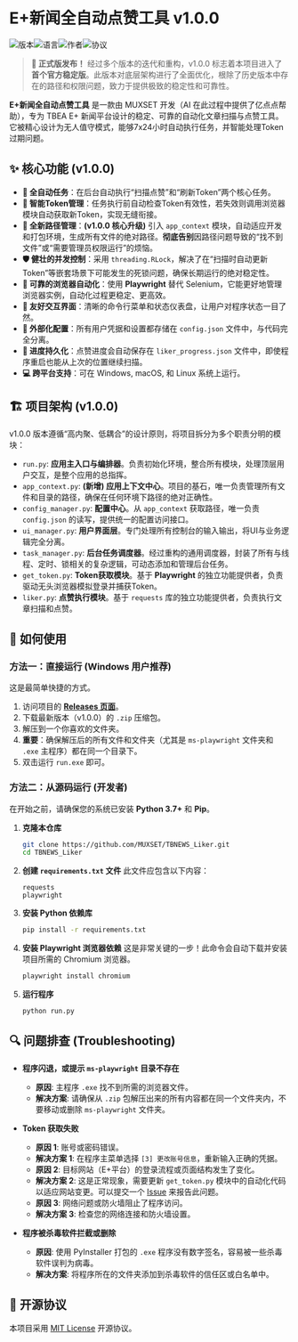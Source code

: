 # E+新闻全自动点赞工具 v1.0.0

![版本](https://img.shields.io/badge/version-1.0.0-blue.svg)![语言](https://img.shields.io/badge/language-Python-green.svg)![作者](https://img.shields.io/badge/author-MUXSET-orange.svg)![协议](https://img.shields.io/badge/license-MIT-lightgrey.svg)

> **🎉 正式版发布！**
> 经过多个版本的迭代和重构，v1.0.0 标志着本项目进入了**首个官方稳定版**。此版本对底层架构进行了全面优化，根除了历史版本中存在的路径和权限问题，致力于提供极致的稳定性和可靠性。

**E+新闻全自动点赞工具** 是一款由 MUXSET 开发（AI 在此过程中提供了亿点点帮助），专为 TBEA E+ 新闻平台设计的稳定、可靠的自动化文章扫描与点赞工具。它被精心设计为无人值守模式，能够7x24小时自动执行任务，并智能处理Token过期问题。

## ✨ 核心功能 (v1.0.0)

*   **🚀 全自动任务**：在后台自动执行“扫描点赞”和“刷新Token”两个核心任务。
*   **🧠 智能Token管理**：任务执行前自动检查Token有效性，若失效则调用浏览器模块自动获取新Token，实现无缝衔接。
*   **📁 全新路径管理**：**(v1.0.0 核心升级)** 引入 `app_context` 模块，自动适应开发和打包环境，生成所有文件的绝对路径。**彻底告别**因路径问题导致的“找不到文件”或“需要管理员权限运行”的烦恼。
*   **🛡️ 健壮的并发控制**：采用 `threading.RLock`，解决了在“扫描时自动更新Token”等嵌套场景下可能发生的死锁问题，确保长期运行的绝对稳定性。
*   **🤖 可靠的浏览器自动化**：使用 **Playwright** 替代 Selenium，它能更好地管理浏览器实例，自动化过程更稳定、更高效。
*   **🎨 友好交互界面**：清晰的命令行菜单和状态仪表盘，让用户对程序状态一目了然。
*   **📝 外部化配置**：所有用户凭据和设置都存储在 `config.json` 文件中，与代码完全分离。
*   **💾 进度持久化**：点赞进度会自动保存在 `liker_progress.json` 文件中，即使程序重启也能从上次的位置继续扫描。
*   **💻 跨平台支持**：可在 Windows, macOS, 和 Linux 系统上运行。

## 🏗️ 项目架构 (v1.0.0)

v1.0.0 版本遵循“高内聚、低耦合”的设计原则，将项目拆分为多个职责分明的模块：

*   `run.py`: **应用主入口与编排器**。负责初始化环境，整合所有模块，处理顶层用户交互，是整个应用的总指挥。
*   `app_context.py`: **(新增) 应用上下文中心**。项目的基石，唯一负责管理所有文件和目录的路径，确保在任何环境下路径的绝对正确性。
*   `config_manager.py`: **配置中心**。从 `app_context` 获取路径，唯一负责 `config.json` 的读写，提供统一的配置访问接口。
*   `ui_manager.py`: **用户界面层**。专门处理所有控制台的输入输出，将UI与业务逻辑完全分离。
*   `task_manager.py`: **后台任务调度器**。经过重构的通用调度器，封装了所有与线程、定时、锁相关的复杂逻辑，可动态添加和管理后台任务。
*   `get_token.py`: **Token获取模块**。基于 **Playwright** 的独立功能提供者，负责驱动无头浏览器模拟登录并捕获Token。
*   `liker.py`: **点赞执行模块**。基于 `requests` 库的独立功能提供者，负责执行文章扫描和点赞。

## 🚀 如何使用

### 方法一：直接运行 (Windows 用户推荐)

这是最简单快捷的方式。

1.  访问项目的 [**Releases 页面**](https://github.com/MUXSET/TBNEWS_Liker/releases)。
2.  下载最新版本（v1.0.0）的 `.zip` 压缩包。
3.  解压到一个你喜欢的文件夹。
4.  **重要**：确保解压后的所有文件和文件夹（尤其是 `ms-playwright` 文件夹和 `.exe` 主程序）都在同一个目录下。
5.  双击运行 `run.exe` 即可。

### 方法二：从源码运行 (开发者)

在开始之前，请确保您的系统已安装 **Python 3.7+** 和 **Pip**。

1.  **克隆本仓库**
    ```bash
    git clone https://github.com/MUXSET/TBNEWS_Liker.git
    cd TBNEWS_Liker
    ```

2.  **创建 `requirements.txt` 文件**
    此文件应包含以下内容：
    ```text
    requests
    playwright
    ```

3.  **安装 Python 依赖库**
    ```bash
    pip install -r requirements.txt
    ```

4.  **安装 Playwright 浏览器依赖**
    这是非常关键的一步！此命令会自动下载并安装项目所需的 Chromium 浏览器。
    ```bash
    playwright install chromium
    ```

5.  **运行程序**
    ```bash
    python run.py
    ```

## 🔍 问题排查 (Troubleshooting)

*   **程序闪退，或提示 `ms-playwright` 目录不存在**
    *   **原因**: 主程序 `.exe` 找不到所需的浏览器文件。
    *   **解决方案**: 请确保从 `.zip` 包解压出来的所有内容都在同一个文件夹内，不要移动或删除 `ms-playwright` 文件夹。

*   **Token 获取失败**
    *   **原因 1**: 账号或密码错误。
    *   **解决方案 1**: 在程序主菜单选择 `[3] 更改账号信息`，重新输入正确的凭据。
    *   **原因 2**: 目标网站（E+平台）的登录流程或页面结构发生了变化。
    *   **解决方案 2**: 这是正常现象，需要更新 `get_token.py` 模块中的自动化代码以适应网站变更。可以提交一个 [Issue](https://github.com/MUXSET/TBNEWS_Liker/issues) 来报告此问题。
    *   **原因 3**: 网络问题或防火墙阻止了程序访问。
    *   **解决方案 3**: 检查您的网络连接和防火墙设置。

*   **程序被杀毒软件拦截或删除**
    *   **原因**: 使用 PyInstaller 打包的 `.exe` 程序没有数字签名，容易被一些杀毒软件误判为病毒。
    *   **解决方案**: 将程序所在的文件夹添加到杀毒软件的信任区或白名单中。

## 📜 开源协议

本项目采用 [MIT License](LICENSE) 开源协议。